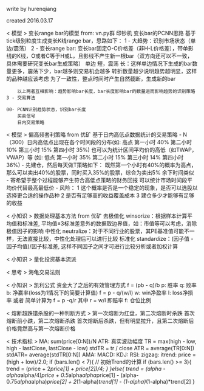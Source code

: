 write by hurenqiang

created 2016.03.17


< 模型 > 变长range bar的模型
from: vn.py群 印钞机
    变长bar的PCNN思路
    基于tick级别粒度生成变长K线range bar，思路如下：
    1 - 大趋势：识别市场状态（单边/震荡）
    2 - 变长range bar: 
        变长bar固定O-C价格差（非H-L价格差），带单影线的K线，O或者C等于H或L，且影线不产生新一根bar（双方向还可以不一致，具体需要研究变长bar生成策略）
        单边 短，震荡 长：这样单边情况下生成的bar数量更多，震荡下少，bar越多则交易机会越多
        转折数量越少说明趋势越明显，这样的品种越应该考虑
        为了一致性，整点时间时产生自然截断，生成新的bar

        以上两者互相影响：趋势影响bar长度，bar长度影响bar的数量进而影响趋势的识别策略
    3 - 交易算法

    00- PCNN识别趋势状态，识别bar长度
        买卖信号
        日内交易策略

< 模型 > 偏高频套利策略
from 优矿
    基于日内高低点数据统计的交易策略
    -   N（300）日内高低点出现在各个时间段的分布(如: 高点 第一小时 40%  第二小时 10%  第三小时 15% 第四小时 35%)  也可以为统计区间平均价的高低（如TWAP，VWAP）等
                                   (如: 低点 第一小时 35%  第二小时 15%  第三小时 14% 第四小时 36%)
    -   先建仓，然后每天做T策略如下：
        既然第一个小时有40%的概率为高点，那么可以卖出40%的股票，同时买入35%的股票，综合为卖出5%
        余下时间类似
    -   寄希望于整个过程能够产生符合高低点策略的财务回报
        可以统计市场时间段平均价代替最高最低价
    -   风险： 1 这个概率是否是一个稳定的现象，是否可以选股以选择更合适的操作品种
              2 是否有足够高的收益覆盖成本
              3 建仓多少才能够有足够的收益

< 小知识 >  数据处理基本方法 
from 优矿
    去极值化 winsorize：根据样本计算平均值和标准差, 平均值±3标准差意外的数据取边界值，如：市值等可以考虑，消除极值因子的影响
    中性化  neutralize：对于不同行业的股票，其PE基准值可能不一样，无法直接比较，中性化处理后可以进行比较
    标准化  standardize：(因子值 - 因子均值)/因子标准差, 这样不同因子之间才可进行比较分析或者加权计算

< 小知识 >  量化投资基本流派

< 思考 > 海龟交易法则

< 小知识 > 凯利公式
    资金大了之后的有效管理方式
    f = (pb - q)/b  p: 胜率  q: 败率  b: 净赢率(loss为1情况下的简要计算值)
    f = p - q/(w/l) w: win净盈率  l: loss净损率  或者 简单计算为 f = p -q/r   其中 r = w/l 即赔率
    f: 仓位比例

< 熔断超跌错杀股的一种判断方式 >
    第一次熔断为红盘，第二次熔断时杀跌
    首次熔断前小跌，第二次熔断杀跌
    首次熔断后杀跌，但有明显拉升，且第二次熔断后价格竟然高与第一次熔断价格

< 技术指标 >
    MA: sum(price[0:N])/N
    ATR: 真实波动幅度
        TR  = max(high - low, high - lastClose, lastClose - low)
        stdTR = tr / close
        ATR = average(TR[0:N])
        stdATR= average(stdTR[0:N])
    AMA:
    MACD:
    KDJ:
    RSI:
    zigzag:
    itrend:
        price = (high + low)/2.0;
        if (bars.len() < 7){
            // 初始Trend的计算
            if (bars.len() >= 3){
                trend = (price + 2*price[1] + price[2])/4;
            }
        }else{
            trend = (alpha - alpha*alpha/4)*price + 0.5*alpha*alpha*price[1] -
                    (alpha-0.75*alpha*alpha)*price[2]
                    + 2*(1-alpha)*trend[1] - 
                    (1-alpha)*(1-alpha)*trend[2]
        }